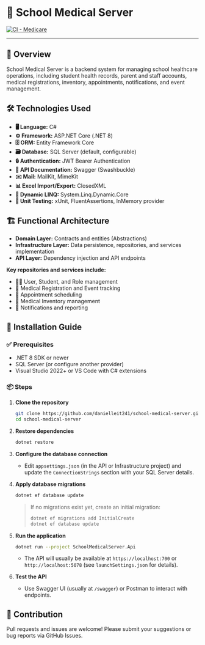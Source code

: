# 🏥 School Medical Server

[![CI - Medicare](https://github.com/danielleit241/school-medical-server/actions/workflows/dotnet.yml/badge.svg)](https://github.com/danielleit241/school-medical-server/actions/workflows/dotnet.yml)

---

## 📝 Overview

School Medical Server is a backend system for managing school healthcare operations, including student health records, parent and staff accounts, medical registrations, inventory, appointments, notifications, and event management.

## 🛠️ Technologies Used

- **🖥️ Language:** C#
- **⚙️ Framework:** ASP.NET Core (.NET 8)
- **🗄️ ORM:** Entity Framework Core
- **🗃️ Database:** SQL Server (default, configurable)
- **🔒 Authentication:** JWT Bearer Authentication
- **📖 API Documentation:** Swagger (Swashbuckle)
- **✉️ Mail:** MailKit, MimeKit
- **📊 Excel Import/Export:** ClosedXML
- **🔎 Dynamic LINQ:** System.Linq.Dynamic.Core
- **🧪 Unit Testing:** xUnit, FluentAssertions, InMemory provider

## 🏗️ Functional Architecture

- **Domain Layer:** Contracts and entities (Abstractions)
- **Infrastructure Layer:** Data persistence, repositories, and services implementation
- **API Layer:** Dependency injection and API endpoints

**Key repositories and services include:**
- 👨‍🎓 User, Student, and Role management
- 📝 Medical Registration and Event tracking
- 📅 Appointment scheduling
- 💊 Medical Inventory management
- 🔔 Notifications and reporting

## 🚀 Installation Guide

### ✅ Prerequisites

- .NET 8 SDK or newer
- SQL Server (or configure another provider)
- Visual Studio 2022+ or VS Code with C# extensions

### 📦 Steps

1. **Clone the repository**
    ```bash
    git clone https://github.com/danielleit241/school-medical-server.git
    cd school-medical-server
    ```

2. **Restore dependencies**
    ```bash
    dotnet restore
    ```

3. **Configure the database connection**
    - Edit `appsettings.json` (in the API or Infrastructure project) and update the `ConnectionStrings` section with your SQL Server details.

4. **Apply database migrations**
    ```bash
    dotnet ef database update
    ```
    > If no migrations exist yet, create an initial migration:
    > ```bash
    > dotnet ef migrations add InitialCreate
    > dotnet ef database update
    > ```

5. **Run the application**
    ```bash
    dotnet run --project SchoolMedicalServer.Api
    ```
    - The API will usually be available at `https://localhost:700` or `http://localhost:5078` (see `launchSettings.json` for details).

6. **Test the API**
    - Use Swagger UI (usually at `/swagger`) or Postman to interact with endpoints.

## 🤝 Contribution

Pull requests and issues are welcome! Please submit your suggestions or bug reports via GitHub Issues.
